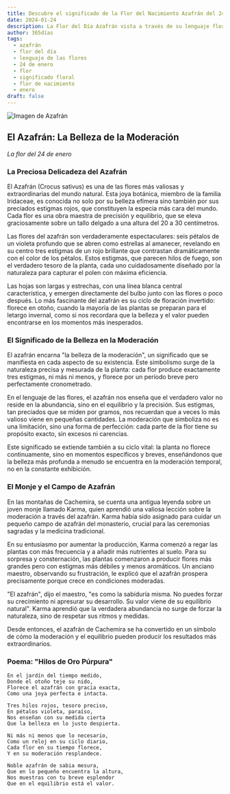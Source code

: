 ```yaml
---
title: Descubre el significado de la Flor del Nacimiento Azafrán del 24 de enero
date: 2024-01-24
description: La Flor del Día Azafrán vista a través de su lenguaje floral e historias
author: 365días
tags:
  - azafrán
  - flor del día
  - lenguaje de las flores
  - 24 de enero
  - flor
  - significado floral
  - flor de nacimiento
  - enero
draft: false
---
```


![Imagen de Azafrán](https://cdn.pixabay.com/photo/2019/02/28/16/54/krokus-4026324_1280.jpg#center#center)


## El Azafrán: La Belleza de la Moderación
*La flor del 24 de enero*

### La Preciosa Delicadeza del Azafrán

El Azafrán (Crocus sativus) es una de las flores más valiosas y extraordinarias del mundo natural. Esta joya botánica, miembro de la familia Iridaceae, es conocida no solo por su belleza efímera sino también por sus preciados estigmas rojos, que constituyen la especia más cara del mundo. Cada flor es una obra maestra de precisión y equilibrio, que se eleva graciosamente sobre un tallo delgado a una altura del 20 a 30 centímetros.

Las flores del azafrán son verdaderamente espectaculares: seis pétalos de un violeta profundo que se abren como estrellas al amanecer, revelando en su centro tres estigmas de un rojo brillante que contrastan dramáticamente con el color de los pétalos. Estos estigmas, que parecen hilos de fuego, son el verdadero tesoro de la planta, cada uno cuidadosamente diseñado por la naturaleza para capturar el polen con máxima eficiencia.

Las hojas son largas y estrechas, con una línea blanca central característica, y emergen directamente del bulbo junto con las flores o poco después. Lo más fascinante del azafrán es su ciclo de floración invertido: florece en otoño, cuando la mayoría de las plantas se preparan para el letargo invernal, como si nos recordara que la belleza y el valor pueden encontrarse en los momentos más inesperados.

### El Significado de la Belleza en la Moderación

El azafrán encarna "la belleza de la moderación", un significado que se manifiesta en cada aspecto de su existencia. Este simbolismo surge de la naturaleza precisa y mesurada de la planta: cada flor produce exactamente tres estigmas, ni más ni menos, y florece por un período breve pero perfectamente cronometrado.

En el lenguaje de las flores, el azafrán nos enseña que el verdadero valor no reside en la abundancia, sino en el equilibrio y la precisión. Sus estigmas, tan preciados que se miden por gramos, nos recuerdan que a veces lo más valioso viene en pequeñas cantidades. La moderación que simboliza no es una limitación, sino una forma de perfección: cada parte de la flor tiene su propósito exacto, sin excesos ni carencias.

Este significado se extiende también a su ciclo vital: la planta no florece continuamente, sino en momentos específicos y breves, enseñándonos que la belleza más profunda a menudo se encuentra en la moderación temporal, no en la constante exhibición.

### El Monje y el Campo de Azafrán

En las montañas de Cachemira, se cuenta una antigua leyenda sobre un joven monje llamado Karma, quien aprendió una valiosa lección sobre la moderación a través del azafrán. Karma había sido asignado para cuidar un pequeño campo de azafrán del monasterio, crucial para las ceremonias sagradas y la medicina tradicional.

En su entusiasmo por aumentar la producción, Karma comenzó a regar las plantas con más frecuencia y a añadir más nutrientes al suelo. Para su sorpresa y consternación, las plantas comenzaron a producir flores más grandes pero con estigmas más débiles y menos aromáticos. Un anciano maestro, observando su frustración, le explicó que el azafrán prospera precisamente porque crece en condiciones moderadas.

"El azafrán", dijo el maestro, "es como la sabiduría misma. No puedes forzar su crecimiento ni apresurar su desarrollo. Su valor viene de su equilibrio natural". Karma aprendió que la verdadera abundancia no surge de forzar la naturaleza, sino de respetar sus ritmos y medidas.

Desde entonces, el azafrán de Cachemira se ha convertido en un símbolo de cómo la moderación y el equilibrio pueden producir los resultados más extraordinarios.

### Poema: "Hilos de Oro Púrpura"

```
En el jardín del tiempo medido,
Donde el otoño teje su nido,
Florece el azafrán con gracia exacta,
Como una joya perfecta e intacta.

Tres hilos rojos, tesoro preciso,
En pétalos violeta, paraíso,
Nos enseñan con su medida cierta
Que la belleza en lo justo despierta.

Ni más ni menos que lo necesario,
Como un reloj en su ciclo diario,
Cada flor en su tiempo florece,
Y en su moderación resplandece.

Noble azafrán de sabia mesura,
Que en lo pequeño encuentra la altura,
Nos muestras con tu breve esplendor
Que en el equilibrio está el valor.
```